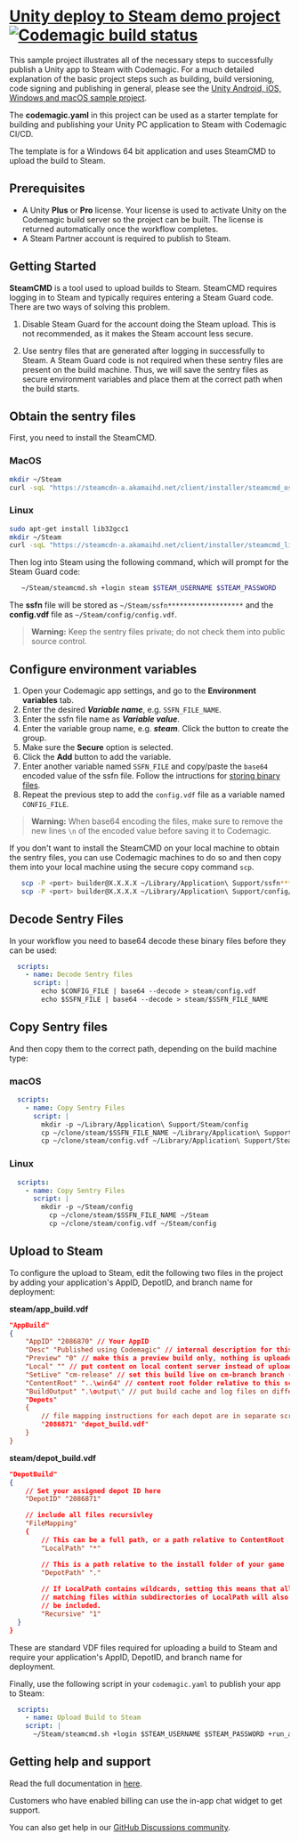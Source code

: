# [Unity deploy to Steam demo project](https://github.com/codemagic-ci-cd/codemagic-sample-projects/tree/main/unity/unity-deploy-steam) [![Codemagic build status](https://api.codemagic.io/apps/60b8a0dd639c3e293b8bc002/unity-steam-deploy/status_badge.svg)](https://codemagic.io/apps/60b8a0dd639c3e293b8bc002/unity-steam-deploy/latest_build)

This sample project illustrates all of the necessary steps to successfully publish a Unity app to Steam with Codemagic. For a much detailed explanation of the basic project steps such as building, build versioning, code signing and publishing in general, please see the [Unity Android, iOS, Windows and macOS sample project](https://github.com/codemagic-ci-cd/codemagic-sample-projects/tree/main/unity/unity-demo-project).

The **codemagic.yaml** in this project can be used as a starter template for building and publishing your Unity PC application to Steam with Codemagic CI/CD.

The template is for a Windows 64 bit application and uses SteamCMD to upload the build to Steam.
## Prerequisites

- A Unity **Plus** or **Pro** license. Your license is used to activate Unity on the Codemagic build server so the project can be built. The license is returned automatically once the workflow completes.
- A Steam Partner account is required to publish to Steam.

## Getting Started

**SteamCMD** is a tool used to upload builds to Steam. SteamCMD requires logging in to Steam and typically requires entering a Steam Guard code.
There are two ways of solving this problem.

1. Disable Steam Guard for the account doing the Steam upload.  This is not recommended, as it makes the Steam account less secure.

2. Use sentry files that are generated after logging in successfully to Steam. A Steam Guard code is not required when these sentry files are present on the build machine.
Thus, we will save the sentry files as secure environment variables and place them at the correct path when the build starts.

## Obtain the sentry files
First, you need to install the SteamCMD.
### MacOS
```bash
mkdir ~/Steam
curl -sqL "https://steamcdn-a.akamaihd.net/client/installer/steamcmd_osx.tar.gz" | tar zxvf - -C ~/Steam
```
### Linux
```bash
sudo apt-get install lib32gcc1
mkdir ~/Steam 
curl -sqL "https://steamcdn-a.akamaihd.net/client/installer/steamcmd_linux.tar.gz" | tar zxvf - -C ~/Steam
```

Then log into Steam using the following command, which will prompt for the Steam Guard code:
```bash
   ~/Steam/steamcmd.sh +login steam $STEAM_USERNAME $STEAM_PASSWORD
```

The **ssfn** file will be stored as `~/Steam/ssfn*******************` and the **config.vdf** file as `~/Steam/config/config.vdf`.

> **Warning:** Keep the sentry files private; do not check them into public source control.


## Configure environment variables

1. Open your Codemagic app settings, and go to the **Environment variables** tab.
2. Enter the desired **_Variable name_**, e.g. `SSFN_FILE_NAME`.
3. Enter the ssfn file name as **_Variable value_**.
4. Enter the variable group name, e.g. **_steam_**. Click the button to create the group.
5. Make sure the **Secure** option is selected.
6. Click the **Add** button to add the variable.
7. Enter another variable named `SSFN_FILE` and copy/paste the `base64` encoded value of the ssfn file. Follow the intructions for [storing binary files](/yaml-basic-configuration/configuring-environment-variables/#storing-binary-files).
8. Repeat the previous step to add the `config.vdf` file as a variable named `CONFIG_FILE`.

> **Warning:** When base64 encoding the files, make sure to remove the new lines `\n` of the encoded value before saving it to Codemagic. 

If you don't want to install the SteamCMD on your local machine to obtain the sentry files, you can use Codemagic machines to do so and then copy them into your local machine using the secure copy command `scp`.

```bash
   scp -P <port> builder@X.X.X.X ~/Library/Application\ Support/ssfn******************* .
   scp -P <port> builder@X.X.X.X ~/Library/Application\ Support/config/config.vdf .
```

## Decode Sentry Files

In your workflow you need to base64 decode these binary files before they can be used:
```yaml
  scripts:
    - name: Decode Sentry files
      script: | 
        echo $CONFIG_FILE | base64 --decode > steam/config.vdf
        echo $SSFN_FILE | base64 --decode > steam/$SSFN_FILE_NAME
```

## Copy Sentry files
And then copy them to the correct path, depending on the build machine type:

### macOS
```yaml
  scripts:
    - name: Copy Sentry Files
      script: | 
        mkdir -p ~/Library/Application\ Support/Steam/config
        cp ~/clone/steam/$SSFN_FILE_NAME ~/Library/Application\ Support/Steam
        cp ~/clone/steam/config.vdf ~/Library/Application\ Support/Steam/config
```

### Linux
```yaml
  scripts:
    - name: Copy Sentry Files
      script: | 
        mkdir -p ~/Steam/config
          cp ~/clone/steam/$SSFN_FILE_NAME ~/Steam
          cp ~/clone/steam/config.vdf ~/Steam/config
```

## Upload to Steam

To configure the upload to Steam, edit the following two files in the project by adding your application's AppID, DepotID, and branch name for deployment:

**steam/app_build.vdf**
```json
"AppBuild"
{
	"AppID" "2086870" // Your AppID
	"Desc" "Published using Codemagic" // internal description for this build
	"Preview" "0" // make this a preview build only, nothing is uploaded
	"Local" "" // put content on local content server instead of uploading to Steam
	"SetLive" "cm-release" // set this build live on cm-branch branch (Change this)
	"ContentRoot" "..\win64" // content root folder relative to this script file
	"BuildOutput" ".\output\" // put build cache and log files on different drive for better performance
	"Depots"
	{
		// file mapping instructions for each depot are in separate script files
		"2086871" "depot_build.vdf"
	}
}
```

**steam/depot_build.vdf**
```json
"DepotBuild"
{
	// Set your assigned depot ID here
	"DepotID" "2086871"

	// include all files recursivley
	"FileMapping"
	{
		// This can be a full path, or a path relative to ContentRoot
		"LocalPath" "*"

		// This is a path relative to the install folder of your game
		"DepotPath" "."
		
		// If LocalPath contains wildcards, setting this means that all
		// matching files within subdirectories of LocalPath will also
		// be included.
		"Recursive" "1"
  }
}
```

These are standard VDF files required for uploading a build to Steam and require your application's AppID, DepotID, and branch name for deployment.

Finally, use the following script in your `codemagic.yaml` to publish your app to Steam:

```yaml
  scripts:
    - name: Upload Build to Steam
    script: | 
      ~/Steam/steamcmd.sh +login $STEAM_USERNAME $STEAM_PASSWORD +run_app_build ~/clone/steam/app_build.vdf +quit
```


## Getting help and support

Read the full documentation in [here](https://docs.codemagic.io/yaml-publishing/steam/).

Customers who have enabled billing can use the in-app chat widget to get support.

You can also get help in our [GitHub Discussions community](https://github.com/codemagic-ci-cd/codemagic-docs/discussions).

